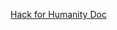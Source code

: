 [Hack for Humanity Doc](https://docs.google.com/document/d/1bUfxq0LMaaqNhI0ZRDK2fcUiYIIqRK08IGxGFstq3Co/edit?tab=t.0)